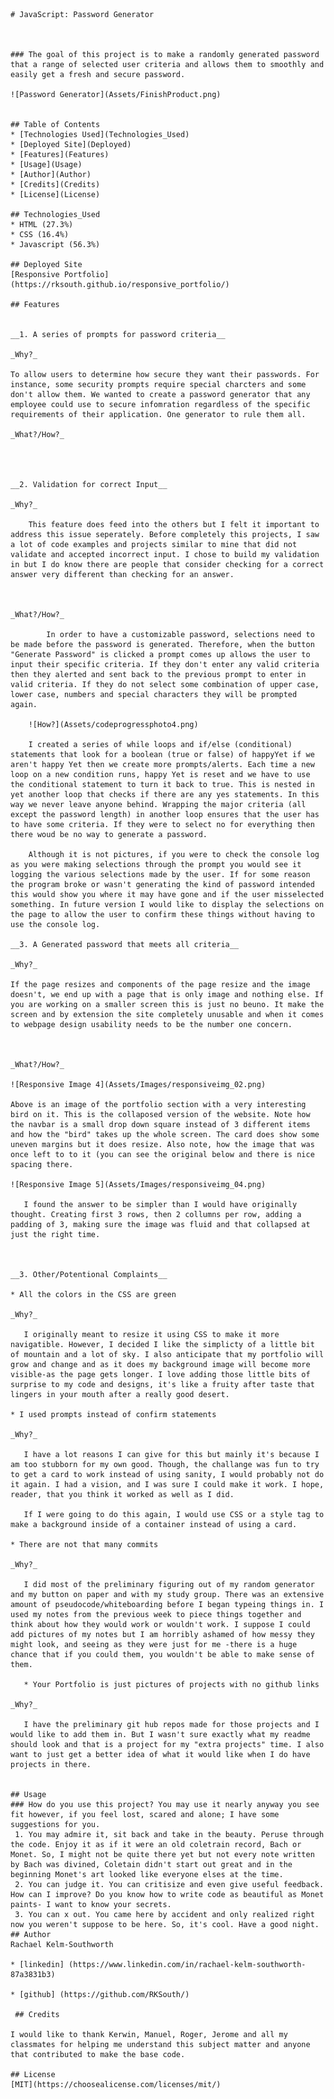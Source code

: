 <!-- # 03 JavaScript: Password Generator

Create an application that generates a random password based on user-selected criteria. This app will run in the browser and feature dynamically updated HTML and CSS powered by your JavaScript code. It will also feature a clean and polished user interface and be responsive, ensuring that it adapts to multiple screen sizes.

If you are unfamiliar with special characters, take a look at [some examples](https://www.owasp.org/index.php/Password_special_characters).

## User Story

```
AS AN employee with access to sensitive data
I WANT to randomly generate a password that meets certain criteria
SO THAT I can create a strong password that provides greater security
```

## Acceptance Criteria

```
GIVEN I need a new, secure password
WHEN I click the button to generate a password
THEN I am presented with a series of prompts for password criteria
WHEN prompted for password criteria
THEN I select which criteria to include in the password
WHEN prompted for the length of the password
THEN I choose a length of at least 8 characters and no more than 128 characters
WHEN prompted for character types to include in the password
THEN I choose lowercase, uppercase, numeric, and/or special characters
WHEN I answer each prompt
THEN my input should be validated and at least one character type should be selected
WHEN all prompts are answered
THEN a password is generated that matches the selected criteria
WHEN the password is generated
THEN the password is either displayed in an alert or written to the page -->
```

# JavaScript: Password Generator
 


### The goal of this project is to make a randomly generated password that a range of selected user criteria and allows them to smoothly and easily get a fresh and secure password. 

![Password Generator](Assets/FinishProduct.png)


## Table of Contents
* [Technologies Used](Technologies_Used)
* [Deployed Site](Deployed)
* [Features](Features)
* [Usage](Usage)
* [Author](Author)
* [Credits](Credits)
* [License](License)

## Technologies_Used
* HTML (27.3%)
* CSS (16.4%)
* Javascript (56.3%)

## Deployed Site
[Responsive Portfolio](https://rksouth.github.io/responsive_portfolio/)

## Features 


__1. A series of prompts for password criteria__
 
_Why?_

To allow users to determine how secure they want their passwords. For instance, some security prompts require special charcters and some don't allow them. We wanted to create a password generator that any employee could use to secure infomration regardless of the specific requirements of their application. One generator to rule them all. 

_What?/How?_

   


__2. Validation for correct Input__

_Why?_

    This feature does feed into the others but I felt it important to address this issue seperately. Before completely this projects, I saw a lot of code examples and projects similar to mine that did not validate and accepted incorrect input. I chose to build my validation in but I do know there are people that consider checking for a correct answer very different than checking for an answer. 



_What?/How?_
	
        In order to have a customizable password, selections need to be made before the password is generated. Therefore, when the button "Generate Password" is clicked a prompt comes up allows the user to input their specific criteria. If they don't enter any valid criteria then they alerted and sent back to the previous prompt to enter in valid criteria. If they do not select some combination of upper case, lower case, numbers and special characters they will be prompted again. 

	![How?](Assets/codeprogressphoto4.png)

    I created a series of while loops and if/else (conditional) statements that look for a boolean (true or false) of happyYet if we aren't happy Yet then we create more prompts/alerts. Each time a new loop on a new condition runs, happy Yet is reset and we have to use the conditional statement to turn it back to true. This is nested in yet another loop that checks if there are any yes statements. In this way we never leave anyone behind. Wrapping the major criteria (all except the password length) in another loop ensures that the user has to have some criteria. If they were to select no for everything then there woud be no way to generate a password. 

    Although it is not pictures, if you were to check the console log as you were making selections through the prompt you would see it logging the various selections made by the user. If for some reason the program broke or wasn't generating the kind of password intended this would show you where it may have gone and if the user misselected something. In future version I would like to display the selections on the page to allow the user to confirm these things without having to use the console log. 

__3. A Generated password that meets all criteria__

_Why?_

If the page resizes and components of the page resize and the image doesn't, we end up with a page that is only image and nothing else. If you are working on a smaller screen this is just no beuno. It make the screen and by extension the site completely unusable and when it comes to webpage design usability needs to be the number one concern.



_What?/How?_

![Responsive Image 4](Assets/Images/responsiveimg_02.png)

Above is an image of the portfolio section with a very interesting bird on it. This is the collaposed version of the website. Note how the navbar is a small drop down square instead of 3 different items and how the "bird" takes up the whole screen. The card does show some uneven margins but it does resize. Also note, how the image that was once left to to it (you can see the original below and there is nice spacing there. 

![Responsive Image 5](Assets/Images/responsiveimg_04.png)

   I found the answer to be simpler than I would have originally thought. Creating first 3 rows, then 2 collumns per row, adding a padding of 3, making sure the image was fluid and that collapsed at just the right time. 
	
   
    
__3. Other/Potentional Complaints__

* All the colors in the CSS are green

_Why?_

   I originally meant to resize it using CSS to make it more navigatible. However, I decided I like the simplicty of a little bit of mountain and a lot of sky. I also anticipate that my portfolio will grow and change and as it does my background image will become more visible-as the page gets longer. I love adding those little bits of surprise to my code and designs, it's like a fruity after taste that lingers in your mouth after a really good desert. 

* I used prompts instead of confirm statements

_Why?_

   I have a lot reasons I can give for this but mainly it's because I am too stubborn for my own good. Though, the challange was fun to try to get a card to work instead of using sanity, I would probably not do it again. I had a vision, and I was sure I could make it work. I hope, reader, that you think it worked as well as I did. 
   
   If I were going to do this again, I would use CSS or a style tag to make a background inside of a container instead of using a card. 

* There are not that many commits

_Why?_

   I did most of the preliminary figuring out of my random generator and my button on paper and with my study group. There was an extensive amount of pseudocode/whiteboarding before I began typeing things in. I used my notes from the previous week to piece things together and think about how they would work or wouldn't work. I suppose I could add pictures of my notes but I am horribly ashamed of how messy they might look, and seeing as they were just for me -there is a huge chance that if you could them, you wouldn't be able to make sense of them. 

   * Your Portfolio is just pictures of projects with no github links

_Why?_

   I have the preliminary git hub repos made for those projects and I would like to add them in. But I wasn't sure exactly what my readme should look and that is a project for my "extra projects" time. I also want to just get a better idea of what it would like when I do have projects in there. 
  

## Usage
### How do you use this project? You may use it nearly anyway you see fit however, if you feel lost, scared and alone; I have some suggestions for you. 
 1. You may admire it, sit back and take in the beauty. Peruse through the code. Enjoy it as if it were an old coletrain record, Bach or Monet. So, I might not be quite there yet but not every note written by Bach was divined, Coletain didn't start out great and in the beginning Monet's art looked like everyone elses at the time.
 2. You can judge it. You can critisize and even give useful feedback. How can I improve? Do you know how to write code as beautiful as Monet paints- I want to know your secrets.
 3. You can x out. You came here by accident and only realized right now you weren't suppose to be here. So, it's cool. Have a good night. 
## Author 
Rachael Kelm-Southworth

* [linkedin] (https://www.linkedin.com/in/rachael-kelm-southworth-87a3831b3) 

* [github] (https://github.com/RKSouth/)

 ## Credits

I would like to thank Kerwin, Manuel, Roger, Jerome and all my classmates for helping me understand this subject matter and anyone that contributed to make the base code.

## License
[MIT](https://choosealicense.com/licenses/mit/)




